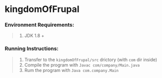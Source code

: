 # kingdomOfFrupal

### Environment Requirements:
> 1. JDK 1.8 +

### Running Instructions:
> 1. Transfer to the ```kingdomOfFrupal/src``` drictory (with ```com``` dir inside)
> 2. Compile the program with ```Javac com/company/Main.java```
> 3. Rum the program with ```Java com.company.Main```